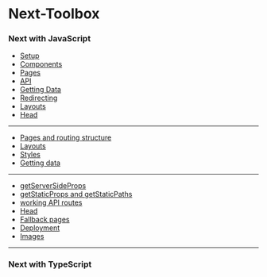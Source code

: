 # Next-Toolbox

### Next with JavaScript

- [Setup]()
- [Components]()
- [Pages]()
- [API]()
- [Getting Data]()
- [Redirecting]()
- [Layouts]()
- [Head]()

---

- [Pages and routing structure](https://github.com/Adamskoullos/next-toolbox/blob/main/js-basics/pages-routing-structure.md)
- [Layouts](https://github.com/Adamskoullos/next-toolbox/blob/main/js-basics/layouts.md)
- [Styles](https://github.com/Adamskoullos/next-toolbox/blob/main/js-basics/styles.md)
- [Getting data]()

---

- [getServerSideProps]()
- [getStaticProps and getStaticPaths]()
- [working API routes]()
- [Head]()
- [Fallback pages]()
- [Deployment]()
- [Images]()

---

### Next with TypeScript
